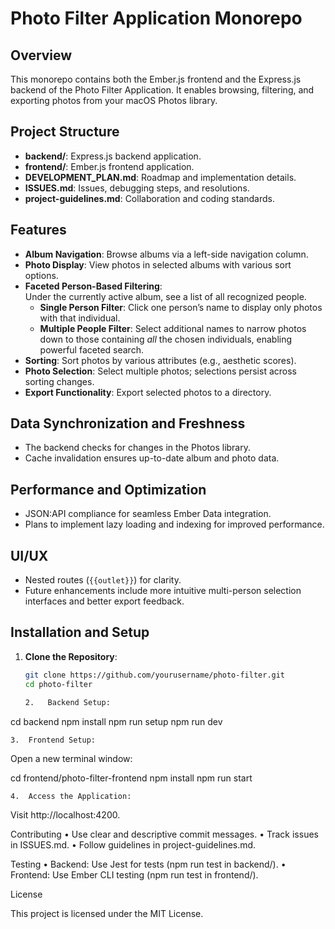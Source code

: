 # Photo Filter Application Monorepo

## Overview

This monorepo contains both the Ember.js frontend and the Express.js backend of the Photo Filter Application. It enables browsing, filtering, and exporting photos from your macOS Photos library.

## Project Structure

- **backend/**: Express.js backend application.
- **frontend/**: Ember.js frontend application.
- **DEVELOPMENT_PLAN.md**: Roadmap and implementation details.
- **ISSUES.md**: Issues, debugging steps, and resolutions.
- **project-guidelines.md**: Collaboration and coding standards.

## Features

- **Album Navigation**: Browse albums via a left-side navigation column.
- **Photo Display**: View photos in selected albums with various sort options.
- **Faceted Person-Based Filtering**:  
  Under the currently active album, see a list of all recognized people.
  - **Single Person Filter**: Click one person’s name to display only photos with that individual.
  - **Multiple People Filter**: Select additional names to narrow photos down to those containing _all_ the chosen individuals, enabling powerful faceted search.
- **Sorting**: Sort photos by various attributes (e.g., aesthetic scores).
- **Photo Selection**: Select multiple photos; selections persist across sorting changes.
- **Export Functionality**: Export selected photos to a directory.

## Data Synchronization and Freshness

- The backend checks for changes in the Photos library.
- Cache invalidation ensures up-to-date album and photo data.

## Performance and Optimization

- JSON:API compliance for seamless Ember Data integration.
- Plans to implement lazy loading and indexing for improved performance.

## UI/UX

- Nested routes (`{{outlet}}`) for clarity.
- Future enhancements include more intuitive multi-person selection interfaces and better export feedback.

## Installation and Setup

1. **Clone the Repository**:

   ```bash
   git clone https://github.com/yourusername/photo-filter.git
   cd photo-filter

   2.	Backend Setup:
   ```

cd backend
npm install
npm run setup
npm run dev

    3.	Frontend Setup:

Open a new terminal window:

cd frontend/photo-filter-frontend
npm install
npm run start

    4.	Access the Application:

Visit http://localhost:4200.

Contributing
• Use clear and descriptive commit messages.
• Track issues in ISSUES.md.
• Follow guidelines in project-guidelines.md.

Testing
• Backend: Use Jest for tests (npm run test in backend/).
• Frontend: Use Ember CLI testing (npm run test in frontend/).

License

This project is licensed under the MIT License.
